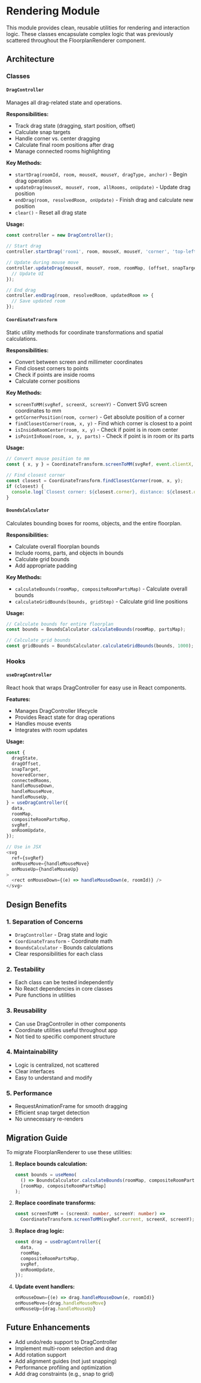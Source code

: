 # Rendering Module

This module provides clean, reusable utilities for rendering and interaction logic. These classes encapsulate complex logic that was previously scattered throughout the FloorplanRenderer component.

## Architecture

### Classes

#### `DragController`

Manages all drag-related state and operations.

**Responsibilities:**

- Track drag state (dragging, start position, offset)
- Calculate snap targets
- Handle corner vs. center dragging
- Calculate final room positions after drag
- Manage connected rooms highlighting

**Key Methods:**

- `startDrag(roomId, room, mouseX, mouseY, dragType, anchor)` - Begin drag operation
- `updateDrag(mouseX, mouseY, room, allRooms, onUpdate)` - Update drag position
- `endDrag(room, resolvedRoom, onUpdate)` - Finish drag and calculate new position
- `clear()` - Reset all drag state

**Usage:**

```typescript
const controller = new DragController();

// Start drag
controller.startDrag('room1', room, mouseX, mouseY, 'corner', 'top-left');

// Update during mouse move
controller.updateDrag(mouseX, mouseY, room, roomMap, (offset, snapTarget) => {
  // Update UI
});

// End drag
controller.endDrag(room, resolvedRoom, updatedRoom => {
  // Save updated room
});
```

#### `CoordinateTransform`

Static utility methods for coordinate transformations and spatial calculations.

**Responsibilities:**

- Convert between screen and millimeter coordinates
- Find closest corners to points
- Check if points are inside rooms
- Calculate corner positions

**Key Methods:**

- `screenToMM(svgRef, screenX, screenY)` - Convert SVG screen coordinates to mm
- `getCornerPosition(room, corner)` - Get absolute position of a corner
- `findClosestCorner(room, x, y)` - Find which corner is closest to a point
- `isInsideRoomCenter(room, x, y)` - Check if point is in room center
- `isPointInRoom(room, x, y, parts)` - Check if point is in room or its parts

**Usage:**

```typescript
// Convert mouse position to mm
const { x, y } = CoordinateTransform.screenToMM(svgRef, event.clientX, event.clientY);

// Find closest corner
const closest = CoordinateTransform.findClosestCorner(room, x, y);
if (closest) {
  console.log(`Closest corner: ${closest.corner}, distance: ${closest.distance}mm`);
}
```

#### `BoundsCalculator`

Calculates bounding boxes for rooms, objects, and the entire floorplan.

**Responsibilities:**

- Calculate overall floorplan bounds
- Include rooms, parts, and objects in bounds
- Calculate grid bounds
- Add appropriate padding

**Key Methods:**

- `calculateBounds(roomMap, compositeRoomPartsMap)` - Calculate overall bounds
- `calculateGridBounds(bounds, gridStep)` - Calculate grid line positions

**Usage:**

```typescript
// Calculate bounds for entire floorplan
const bounds = BoundsCalculator.calculateBounds(roomMap, partsMap);

// Calculate grid bounds
const gridBounds = BoundsCalculator.calculateGridBounds(bounds, 1000);
```

### Hooks

#### `useDragController`

React hook that wraps DragController for easy use in React components.

**Features:**

- Manages DragController lifecycle
- Provides React state for drag operations
- Handles mouse events
- Integrates with room updates

**Usage:**

```typescript
const {
  dragState,
  dragOffset,
  snapTarget,
  hoveredCorner,
  connectedRooms,
  handleMouseDown,
  handleMouseMove,
  handleMouseUp,
} = useDragController({
  data,
  roomMap,
  compositeRoomPartsMap,
  svgRef,
  onRoomUpdate,
});

// Use in JSX
<svg
  ref={svgRef}
  onMouseMove={handleMouseMove}
  onMouseUp={handleMouseUp}
>
  <rect onMouseDown={(e) => handleMouseDown(e, roomId)} />
</svg>
```

## Design Benefits

### 1. **Separation of Concerns**

- `DragController` - Drag state and logic
- `CoordinateTransform` - Coordinate math
- `BoundsCalculator` - Bounds calculations
- Clear responsibilities for each class

### 2. **Testability**

- Each class can be tested independently
- No React dependencies in core classes
- Pure functions in utilities

### 3. **Reusability**

- Can use DragController in other components
- Coordinate utilities useful throughout app
- Not tied to specific component structure

### 4. **Maintainability**

- Logic is centralized, not scattered
- Clear interfaces
- Easy to understand and modify

### 5. **Performance**

- RequestAnimationFrame for smooth dragging
- Efficient snap target detection
- No unnecessary re-renders

## Migration Guide

To migrate FloorplanRenderer to use these utilities:

1. **Replace bounds calculation:**

   ```typescript
   const bounds = useMemo(
     () => BoundsCalculator.calculateBounds(roomMap, compositeRoomPartsMap),
     [roomMap, compositeRoomPartsMap]
   );
   ```

2. **Replace coordinate transforms:**

   ```typescript
   const screenToMM = (screenX: number, screenY: number) =>
     CoordinateTransform.screenToMM(svgRef.current, screenX, screenY);
   ```

3. **Replace drag logic:**

   ```typescript
   const drag = useDragController({
     data,
     roomMap,
     compositeRoomPartsMap,
     svgRef,
     onRoomUpdate,
   });
   ```

4. **Update event handlers:**
   ```typescript
   onMouseDown={(e) => drag.handleMouseDown(e, roomId)}
   onMouseMove={drag.handleMouseMove}
   onMouseUp={drag.handleMouseUp}
   ```

## Future Enhancements

- Add undo/redo support to DragController
- Implement multi-room selection and drag
- Add rotation support
- Add alignment guides (not just snapping)
- Performance profiling and optimization
- Add drag constraints (e.g., snap to grid)
